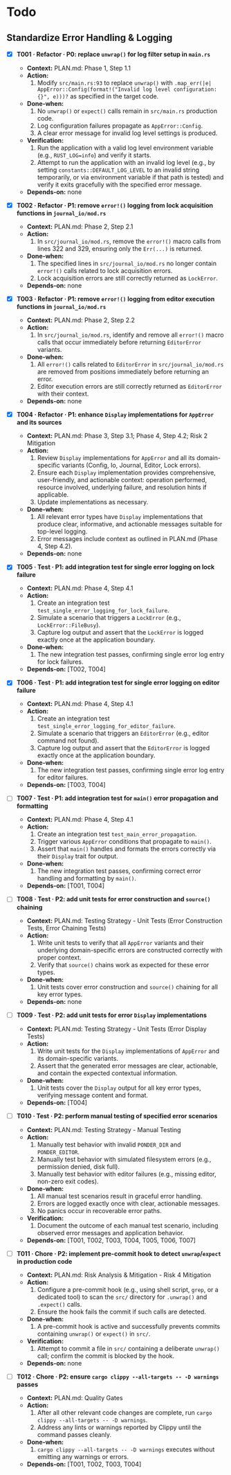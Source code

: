 # Todo

## Standardize Error Handling & Logging

- [x] **T001 · Refactor · P0: replace `unwrap()` for log filter setup in `main.rs`**
    - **Context:** PLAN.md: Phase 1, Step 1.1
    - **Action:**
        1. Modify `src/main.rs:93` to replace `unwrap()` with `.map_err(|e| AppError::Config(format!("Invalid log level configuration: {}", e)))?` as specified in the target code.
    - **Done‑when:**
        1. No `unwrap()` or `expect()` calls remain in `src/main.rs` production code.
        2. Log configuration failures propagate as `AppError::Config`.
        3. A clear error message for invalid log level settings is produced.
    - **Verification:**
        1. Run the application with a valid log level environment variable (e.g., `RUST_LOG=info`) and verify it starts.
        2. Attempt to run the application with an invalid log level (e.g., by setting `constants::DEFAULT_LOG_LEVEL` to an invalid string temporarily, or via environment variable if that path is tested) and verify it exits gracefully with the specified error message.
    - **Depends‑on:** none

- [x] **T002 · Refactor · P1: remove `error!()` logging from lock acquisition functions in `journal_io/mod.rs`**
    - **Context:** PLAN.md: Phase 2, Step 2.1
    - **Action:**
        1. In `src/journal_io/mod.rs`, remove the `error!()` macro calls from lines 322 and 329, ensuring only the `Err(...)` is returned.
    - **Done‑when:**
        1. The specified lines in `src/journal_io/mod.rs` no longer contain `error!()` calls related to lock acquisition errors.
        2. Lock acquisition errors are still correctly returned as `LockError`.
    - **Depends‑on:** none

- [x] **T003 · Refactor · P1: remove `error!()` logging from editor execution functions in `journal_io/mod.rs`**
    - **Context:** PLAN.md: Phase 2, Step 2.2
    - **Action:**
        1. In `src/journal_io/mod.rs`, identify and remove all `error!()` macro calls that occur immediately before returning `EditorError` variants.
    - **Done‑when:**
        1. All `error!()` calls related to `EditorError` in `src/journal_io/mod.rs` are removed from positions immediately before returning an error.
        2. Editor execution errors are still correctly returned as `EditorError` with their context.
    - **Depends‑on:** none

- [x] **T004 · Refactor · P1: enhance `Display` implementations for `AppError` and its sources**
    - **Context:** PLAN.md: Phase 3, Step 3.1; Phase 4, Step 4.2; Risk 2 Mitigation
    - **Action:**
        1. Review `Display` implementations for `AppError` and all its domain-specific variants (Config, Io, Journal, Editor, Lock errors).
        2. Ensure each `Display` implementation provides comprehensive, user-friendly, and actionable context: operation performed, resource involved, underlying failure, and resolution hints if applicable.
        3. Update implementations as necessary.
    - **Done‑when:**
        1. All relevant error types have `Display` implementations that produce clear, informative, and actionable messages suitable for top-level logging.
        2. Error messages include context as outlined in PLAN.md (Phase 4, Step 4.2).
    - **Depends‑on:** none

- [x] **T005 · Test · P1: add integration test for single error logging on lock failure**
    - **Context:** PLAN.md: Phase 4, Step 4.1
    - **Action:**
        1. Create an integration test `test_single_error_logging_for_lock_failure`.
        2. Simulate a scenario that triggers a `LockError` (e.g., `LockError::FileBusy`).
        3. Capture log output and assert that the `LockError` is logged exactly once at the application boundary.
    - **Done‑when:**
        1. The new integration test passes, confirming single error log entry for lock failures.
    - **Depends‑on:** [T002, T004]

- [x] **T006 · Test · P1: add integration test for single error logging on editor failure**
    - **Context:** PLAN.md: Phase 4, Step 4.1
    - **Action:**
        1. Create an integration test `test_single_error_logging_for_editor_failure`.
        2. Simulate a scenario that triggers an `EditorError` (e.g., editor command not found).
        3. Capture log output and assert that the `EditorError` is logged exactly once at the application boundary.
    - **Done‑when:**
        1. The new integration test passes, confirming single error log entry for editor failures.
    - **Depends‑on:** [T003, T004]

- [ ] **T007 · Test · P1: add integration test for `main()` error propagation and formatting**
    - **Context:** PLAN.md: Phase 4, Step 4.1
    - **Action:**
        1. Create an integration test `test_main_error_propagation`.
        2. Trigger various `AppError` conditions that propagate to `main()`.
        3. Assert that `main()` handles and formats the errors correctly via their `Display` trait for output.
    - **Done‑when:**
        1. The new integration test passes, confirming correct error handling and formatting by `main()`.
    - **Depends‑on:** [T001, T004]

- [ ] **T008 · Test · P2: add unit tests for error construction and `source()` chaining**
    - **Context:** PLAN.md: Testing Strategy - Unit Tests (Error Construction Tests, Error Chaining Tests)
    - **Action:**
        1. Write unit tests to verify that all `AppError` variants and their underlying domain-specific errors are constructed correctly with proper context.
        2. Verify that `source()` chains work as expected for these error types.
    - **Done‑when:**
        1. Unit tests cover error construction and `source()` chaining for all key error types.
    - **Depends‑on:** none

- [ ] **T009 · Test · P2: add unit tests for error `Display` implementations**
    - **Context:** PLAN.md: Testing Strategy - Unit Tests (Error Display Tests)
    - **Action:**
        1. Write unit tests for the `Display` implementations of `AppError` and its domain-specific variants.
        2. Assert that the generated error messages are clear, actionable, and contain the expected contextual information.
    - **Done‑when:**
        1. Unit tests cover the `Display` output for all key error types, verifying message content and format.
    - **Depends‑on:** [T004]

- [ ] **T010 · Test · P2: perform manual testing of specified error scenarios**
    - **Context:** PLAN.md: Testing Strategy - Manual Testing
    - **Action:**
        1. Manually test behavior with invalid `PONDER_DIR` and `PONDER_EDITOR`.
        2. Manually test behavior with simulated filesystem errors (e.g., permission denied, disk full).
        3. Manually test behavior with editor failures (e.g., missing editor, non-zero exit codes).
    - **Done‑when:**
        1. All manual test scenarios result in graceful error handling.
        2. Errors are logged exactly once with clear, actionable messages.
        3. No panics occur in recoverable error paths.
    - **Verification:**
        1. Document the outcome of each manual test scenario, including observed error messages and application behavior.
    - **Depends‑on:** [T001, T002, T003, T004, T005, T006, T007]

- [ ] **T011 · Chore · P2: implement pre-commit hook to detect `unwrap`/`expect` in production code**
    - **Context:** PLAN.md: Risk Analysis & Mitigation - Risk 4 Mitigation
    - **Action:**
        1. Configure a pre-commit hook (e.g., using shell script, `grep`, or a dedicated tool) to scan the `src/` directory for `.unwrap()` and `.expect()` calls.
        2. Ensure the hook fails the commit if such calls are detected.
    - **Done‑when:**
        1. A pre-commit hook is active and successfully prevents commits containing `unwrap()` or `expect()` in `src/`.
    - **Verification:**
        1. Attempt to commit a file in `src/` containing a deliberate `unwrap()` call; confirm the commit is blocked by the hook.
    - **Depends‑on:** none

- [ ] **T012 · Chore · P2: ensure `cargo clippy --all-targets -- -D warnings` passes**
    - **Context:** PLAN.md: Quality Gates
    - **Action:**
        1. After all other relevant code changes are complete, run `cargo clippy --all-targets -- -D warnings`.
        2. Address any lints or warnings reported by Clippy until the command passes cleanly.
    - **Done‑when:**
        1. `cargo clippy --all-targets -- -D warnings` executes without emitting any warnings or errors.
    - **Depends‑on:** [T001, T002, T003, T004]